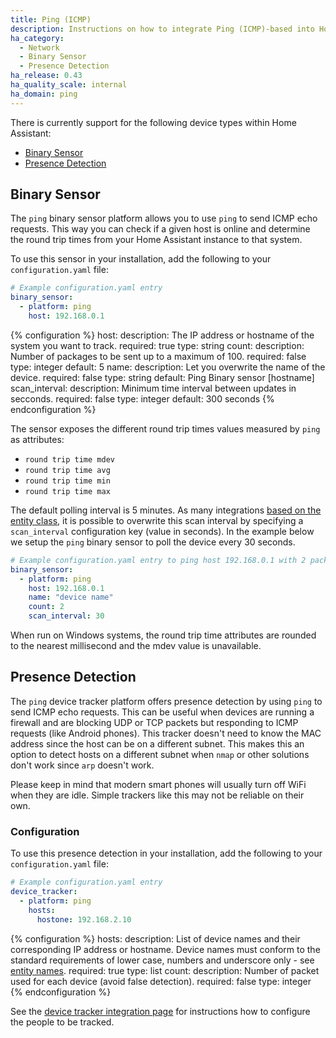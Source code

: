 ```yaml
---
title: Ping (ICMP)
description: Instructions on how to integrate Ping (ICMP)-based into Home Assistant.
ha_category:
  - Network
  - Binary Sensor
  - Presence Detection
ha_release: 0.43
ha_quality_scale: internal
ha_domain: ping
---
```


There is currently support for the following device types within Home Assistant:

- [Binary Sensor](#binary-sensor)
- [Presence Detection](#presence-detection)

## Binary Sensor

The `ping` binary sensor platform allows you to use `ping` to send ICMP echo requests. This way you can check if a given host is online and determine the round trip times from your Home Assistant instance to that system.

To use this sensor in your installation, add the following to your `configuration.yaml` file:

```yaml
# Example configuration.yaml entry
binary_sensor:
  - platform: ping
    host: 192.168.0.1
```

{% configuration %}
host:
  description: The IP address or hostname of the system you want to track.
  required: true
  type: string
count:
  description: Number of packages to be sent up to a maximum of 100.
  required: false
  type: integer
  default: 5
name:
  description: Let you overwrite the name of the device.
  required: false
  type: string
  default: Ping Binary sensor [hostname]
scan_interval:
  description: Minimum time interval between updates in secconds.
  required: false
  type: integer
  default: 300 seconds 
{% endconfiguration %}

The sensor exposes the different round trip times values measured by `ping` as attributes:

- `round trip time mdev`
- `round trip time avg`
- `round trip time min`
- `round trip time max`

The default polling interval is 5 minutes. As many integrations [based on the entity class](/docs/configuration/platform_options), it is possible to overwrite this scan interval by specifying a `scan_interval` configuration key (value in seconds). In the example below we setup the `ping` binary sensor to poll the device every 30 seconds.

```yaml
# Example configuration.yaml entry to ping host 192.168.0.1 with 2 packets every 30 seconds.
binary_sensor:
  - platform: ping
    host: 192.168.0.1
    name: "device name"
    count: 2
    scan_interval: 30
```

<div class='note'>
When run on Windows systems, the round trip time attributes are rounded to the nearest millisecond and the mdev value is unavailable.
</div>

## Presence Detection

The `ping` device tracker platform offers presence detection by using `ping` to send ICMP echo requests. This can be useful when devices are running a firewall and are blocking UDP or TCP packets but responding to ICMP requests (like Android phones). This tracker doesn't need to know the MAC address since the host can be on a different subnet. This makes this an option to detect hosts on a different subnet when `nmap` or other solutions don't work since `arp` doesn't work.

<div class='note'>
  Please keep in mind that modern smart phones will usually turn off WiFi when they are idle. Simple trackers like this may not be reliable on their own.
</div>

### Configuration

To use this presence detection in your installation, add the following to your `configuration.yaml` file:

```yaml
# Example configuration.yaml entry
device_tracker:
  - platform: ping
    hosts:
      hostone: 192.168.2.10
```

{% configuration %}
hosts:
  description: List of device names and their corresponding IP address or hostname. Device names must conform to the standard requirements of lower case, numbers and underscore only - see [entity names](/docs/configuration/troubleshooting/#entity-names).
  required: true
  type: list
count:
  description: Number of packet used for each device (avoid false detection).
  required: false
  type: integer
{% endconfiguration %}

See the [device tracker integration page](/integrations/device_tracker/) for instructions how to configure the people to be tracked.

